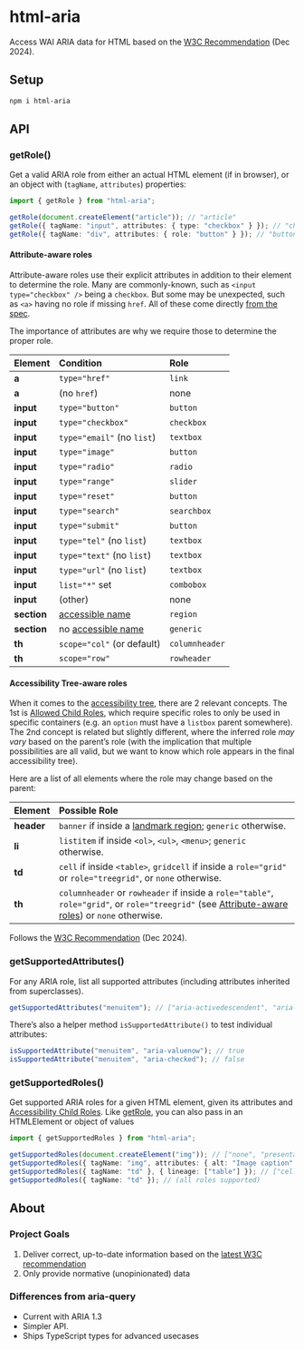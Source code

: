# html-aria

Access WAI ARIA data for HTML based on the [W3C Recommendation](https://www.w3.org/TR/html-aria/) (Dec 2024).

## Setup

```sh
npm i html-aria
```

## API

### getRole()

Get a valid ARIA role from either an actual HTML element (if in browser), or an object with (`tagName`, `attributes`) properties:

```ts
import { getRole } from "html-aria";

getRole(document.createElement("article")); // "article"
getRole({ tagName: "input", attributes: { type: "checkbox" } }); // "checkbox"
getRole({ tagName: "div", attributes: { role: "button" } }); // "button"
```

#### Attribute-aware roles

Attribute-aware roles use their explicit attributes in addition to their element to determine the role. Many are commonly-known, such as `<input type="checkbox" />` being a `checkbox`. But some may be unexpected, such as `<a>` having no role if missing `href`. All of these come directly [from the spec](https://www.w3.org/TR/html-aria/#docconformance).

The importance of attributes are why we require those to determine the proper role.

| Element     | Condition                                                                    | Role           |
| :---------- | :--------------------------------------------------------------------------- | :------------- |
| **a**       | `type="href"`                                                                | `link`         |
| **a**       | (no `href`)                                                                  | none           |
| **input**   | `type="button"`                                                              | `button`       |
| **input**   | `type="checkbox"`                                                            | `checkbox`     |
| **input**   | `type="email"` (no `list`)                                                   | `textbox`      |
| **input**   | `type="image"`                                                               | `button`       |
| **input**   | `type="radio"`                                                               | `radio`        |
| **input**   | `type="range"`                                                               | `slider`       |
| **input**   | `type="reset"`                                                               | `button`       |
| **input**   | `type="search"`                                                              | `searchbox`    |
| **input**   | `type="submit"`                                                              | `button`       |
| **input**   | `type="tel"` (no `list`)                                                     | `textbox`      |
| **input**   | `type="text"` (no `list`)                                                    | `textbox`      |
| **input**   | `type="url"` (no `list`)                                                     | `textbox`      |
| **input**   | `list="*"` set                                                               | `combobox`     |
| **input**   | (other)                                                                      | none           |
| **section** | [accessible name](https://www.w3.org/TR/accname-1.2/#dfn-accessible-name)    | `region`       |
| **section** | no [accessible name](https://www.w3.org/TR/accname-1.2/#dfn-accessible-name) | `generic`      |
| **th**      | `scope="col"` (or default)                                                   | `columnheader` |
| **th**      | `scope="row"`                                                                | `rowheader`    |

#### Accessibility Tree-aware roles

When it comes to the [accessibility tree](https://developer.mozilla.org/en-US/docs/Glossary/Accessibility_tree), there are 2 relevant concepts. The 1st is [Allowed Child Roles](https://www.w3.org/TR/wai-aria-1.3/#mustContain), which require specific roles to only be used in specific containers (e.g. an `option` must have a `listbox` parent somewhere). The 2nd concept is related but slightly different, where the inferred role _may vary_ based on the parent’s role (with the implication that multiple possibilities are all valid, but we want to know which role appears in the final accessibility tree).

Here are a list of all elements where the role may change based on the parent:

| Element    | Possible Role                                                                                                                                                            |
| :--------- | :----------------------------------------------------------------------------------------------------------------------------------------------------------------------- |
| **header** | `banner` if inside a [landmark region](https://www.w3.org/TR/wai-aria-1.3/#landmark); `generic` otherwise.                                                               |
| **li**     | `listitem` if inside `<ol>`, `<ul>`, `<menu>`; `generic` otherwise.                                                                                                      |
| **td**     | `cell` if inside `<table>`, `gridcell` if inside a `role="grid"` or `role="treegrid"`, or `none` otherwise.                                                              |
| **th**     | `columnheader` or `rowheader` if inside a `role="table"`, `role="grid"`, or `role="treegrid"` (see [Attribute-aware roles](#attribute-aware-roles)) or `none` otherwise. |

Follows the [W3C Recommendation](https://www.w3.org/TR/html-aria/) (Dec 2024).

### getSupportedAttributes()

For any ARIA role, list all supported attributes (including attributes inherited from superclasses).

```ts
getSupportedAttributes("menuitem"); // ["aria-activedescendent", "aria-atomic", …]
```

There’s also a helper method `isSupportedAttribute()` to test individual attributes:

```ts
isSupportedAttribute("menuitem", "aria-valuenow"); // true
isSupportedAttribute("menuitem", "aria-checked"); // false
```

### getSupportedRoles()

Get supported ARIA roles for a given HTML element, given its attributes and [Accessibility Child Roles](https://www.w3.org/TR/wai-aria-1.3/#mustContain). Like [getRole](#getrole), you can also pass in an HTMLElement or object of values

```ts
import { getSupportedRoles } from "html-aria";

getSupportedRoles(document.createElement("img")); // ["none", "presentation", "img"]
getSupportedRoles({ tagName: "img", attributes: { alt: "Image caption" } }); //  ["button", "checkbox", "link", (15 more)]
getSupportedRoles({ tagName: "td" }, { lineage: ["table"] }); // ["cell"]
getSupportedRoles({ tagName: "td" }); // (all roles supported)
```

## About

### Project Goals

1. Deliver correct, up-to-date information based on the [latest W3C recommendation](https://www.w3.org/TR/html-aria/)
1. Only provide normative (unopinionated) data

### Differences from aria-query

- Current with ARIA 1.3
- Simpler API.
- Ships TypeScript types for advanced usecases
